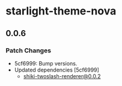 # starlight-theme-nova

## 0.0.6

### Patch Changes

- 5cf6999: Bump versions.
- Updated dependencies [5cf6999]
  - shiki-twoslash-renderer@0.0.2
